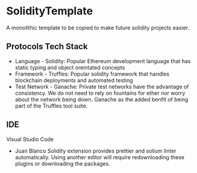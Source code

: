# SolidityTemplate
A monolithic template to be copied to make future solidity projects easier.

## Protocols Tech Stack
* Language - Solidity: Popular Ethereum development language that has static typing and object oreintated concepts
* Framework - Truffles: Popular solidity framework that handles blockchain deployments and automated testing
* Test Network - Ganache: Private test networks have the advantage of consistency. We do not need to rely on fountains for ether nor worry about the network being down. Ganache as the added benfit of being part of the Truffles tool suite.

## IDE
Visual Studio Code
* Juan Blanco Solidity extension provides prettier and solium linter automatically. Using another editor will require redownloading these plugins or downloading the packages.